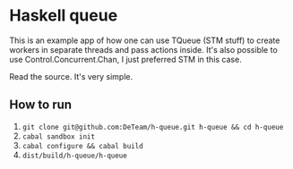 # Haskell queue

This is an example app of how one can use TQueue (STM stuff) to create workers in separate threads and pass actions inside. It's also possible to use Control.Concurrent.Chan, I just preferred STM in this case.

Read the source. It's very simple.

## How to run

1. `git clone git@github.com:DeTeam/h-queue.git h-queue && cd h-queue`
2. `cabal sandbox init`
3. `cabal configure && cabal build`
4. `dist/build/h-queue/h-queue`
